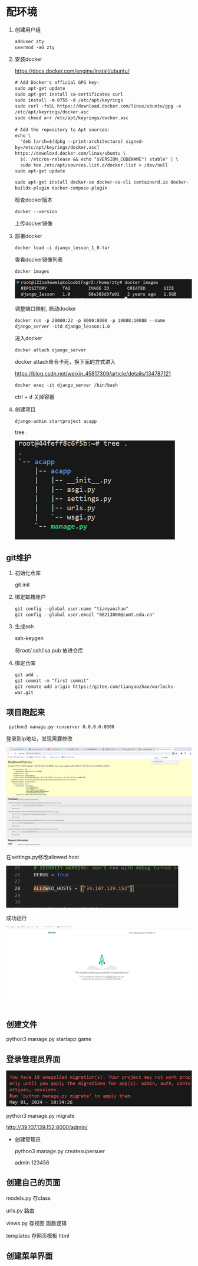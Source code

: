 # 配环境

1. 创建用户组

    ```shell
    adduser zty
    usermod -aG zty
    ```

2. 安装docker

    https://docs.docker.com/engine/install/ubuntu/

    ```shell
    # Add Docker's official GPG key:
    sudo apt-get update
    sudo apt-get install ca-certificates curl
    sudo install -m 0755 -d /etc/apt/keyrings
    sudo curl -fsSL https://download.docker.com/linux/ubuntu/gpg -o /etc/apt/keyrings/docker.asc
    sudo chmod a+r /etc/apt/keyrings/docker.asc
    
    # Add the repository to Apt sources:
    echo \
      "deb [arch=$(dpkg --print-architecture) signed-by=/etc/apt/keyrings/docker.asc] https://download.docker.com/linux/ubuntu \
      $(. /etc/os-release && echo "$VERSION_CODENAME") stable" | \
      sudo tee /etc/apt/sources.list.d/docker.list > /dev/null
    sudo apt-get update
    ```

    ```shell
    sudo apt-get install docker-ce docker-ce-cli containerd.io docker-buildx-plugin docker-compose-plugin
    ```

    检查docker版本

    ```shell
    docker --version
    ```

    上传docker镜像

3. 部署docker

    ```shell
    docker load -i django_lesson_1_0.tar
    ```

    查看docker镜像列表

    ```
    docker images
    ```

    ![image-20240501172559885](./.assets/image-20240501172559885.png)

    调整端口映射, 启动docker

    ```
    docker run -p 20000:22 -p 8000:8000 -p 10088:10088 --name django_server -itd django_lesson:1.0
    ```

    进入docker

    ```
    docker attach django_server
    ```

    docker attach命令卡死，换下面的方式进入

    https://blog.csdn.net/weixin_45817309/article/details/134787121

    ```
    docker exec -it django_server /bin/bash
    ```

    ctrl + d 关掉容器

4. 创建项目

    ```
    django-admin startproject acapp
    ```

    tree .

    ![image-20240501180348658](./.assets/image-20240501180348658.png)





## git维护

1. 初始化仓库

    git init

2. 绑定邮箱账户

    ```
    git config --global user.name "tianyaozhao"
    git config --global user.email "08213000@cumt.edu.cn"
    ```

3. 生成ssh

    ssh-keygen

    将root/.ssh/isa.pub 放进仓库

4. 绑定仓库

    ```
    git add .
    git commit -m "first commit"
    git remote add origin https://gitee.com/tianyaozhao/warlocks-war.git
    ```



## 项目跑起来

```
 python3 manage.py runserver 0.0.0.0:8000
```

登录到ip地址，发现需要修改

![image-20240501183023848](./.assets/image-20240501183023848.png)

在settings.py修改allowed host

![image-20240501183245817](./.assets/image-20240501183245817.png)

成功运行

![image-20240501183511547](./.assets/image-20240501183511547.png)

## 创建文件

python3 manage.py startapp game



## 登录管理员界面

![image-20240501192108679](./.assets/image-20240501192108679.png)

python3 manage.py migrate 

http://39.107.139.152:8000/admin/



- 创建管理员

    python3 manage.py createsupersuer 

    admin 123456



## 创建自己的页面

models.py     存class

urls.py   路由

views.py      存视图 函数逻辑

templates 存网页模板  html

## 创建菜单界面









​    
